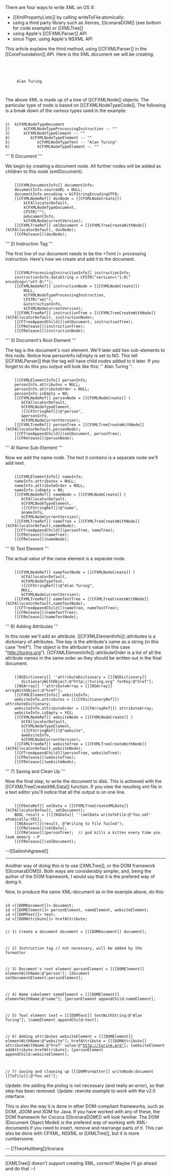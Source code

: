There are four ways to write XML on OS X:


* [[XmlPropertyLists]] by calling writeToFile:atomically:
* using a third party library such as Xerces, [[IconaraDOM]] (see bottom for code example) or [[XMLTree]]
* using Apple's [[CFXMLParser]] API
* since Tiger, using Apple's NSXML API


This article explains the third method, using [[CFXMLParser]] in the [[CoreFoundation]] API.  Here is the XML document we will be creating:

<code>
<?xml version="1.0" encoding="utf-8"?>

<person>
	<name> Alan Turing </name>
	<website href="http://turing.org" />
</person>
</code>

The above XML is made up of a tree of [[CFXMLNode]] objects.  The particular type of node is based on [[CFXMLNodeTypeCode]].  The following is a break down of the various types used in the example:

<code>
1)  kCFXMLNodeTypeDocument
2)      kCFXMLNodeTypeProcessingInstruction -- "<?xml version="1.0" encoding="utf-8"?>"
3)      kCFXMLNodeTypeElement -- "<person>"
4)         kCFXMLNodeTypeElement -- "<name>"
5)            kCFXMLNodeTypeText -- "Alan Turing"
6)            kCFXMLNodeTypeElement -- "<website href="http://turing.org" />"
</code>

''' 1) Document '''

We begin by creating a document node.  All further nodes will be added as children to this node (xmlDocument).

<code>
	[[CFXMLDocumentInfo]] documentInfo;
	documentInfo.sourceURL = NULL;
	documentInfo.encoding = kCFStringEncodingUTF8;
	[[CFXMLNodeRef]] docNode = [[CFXMLNodeCreate]](
		kCFAllocatorDefault,
		kCFXMLNodeTypeDocument,
		CFSTR(""),
		&documentInfo,
		kCFXMLNodeCurrentVersion);
	[[CFXMLTreeRef]] xmlDocument = [[CFXMLTreeCreateWithNode]](kCFAllocatorDefault, docNode);
	[[CFRelease]](docNode);
</code>

''' 2) Instruction Tag '''

The first line of our document needs to be the <?xml /> processing instruction.  Here's how we create and add it to the document.

<code>
	[[CFXMLProcessingInstructionInfo]] instructionInfo;
	instructionInfo.dataString = CFSTR("version=\"1.0\" encoding=\"utf-8\"");
	[[CFXMLNodeRef]] instructionNode = [[CFXMLNodeCreate]](
		NULL, 
		kCFXMLNodeTypeProcessingInstruction,
		CFSTR("xml"),
		&instructionInfo,
		kCFXMLNodeCurrentVersion);
	[[CFXMLTreeRef]] instructionTree = [[CFXMLTreeCreateWithNode]](kCFAllocatorDefault, instructionNode);
	[[CFTreeAppendChild]](xmlDocument, instructionTree);
	[[CFRelease]](instructionTree);
	[[CFRelease]](instructionNode);
</code>


''' 3) Document's Root Element '''

The <person> tag is the document's root element.  We'll later add two sub-elements to this node.  Notice how personInfo.isEmpty is set to NO.  This tell [[CFXMLParser]] that the tag will have child nodes added to it later.  If you forget to do this you output will look like this: '' <person /> <name>Alan Turing </name> ''.

<code>
	[[CFXMLElementInfo]] personInfo;
	personInfo.attributes = NULL;
	personInfo.attributeOrder = NULL;
	personInfo.isEmpty = NO;	
	[[CFXMLNodeRef]] personNode = [[CFXMLNodeCreate]] (
	   kCFAllocatorDefault,
	   kCFXMLNodeTypeElement,
	   ([[CFStringRef]])@"person",
	   &personInfo,
	   kCFXMLNodeCurrentVersion);	
	[[CFXMLTreeRef]] personTree = [[CFXMLTreeCreateWithNode]](kCFAllocatorDefault,personNode);
	[[CFTreeAppendChild]](xmlDocument, personTree);
	[[CFRelease]](personNode);
</code>


''' 4) Name Sub-Element '''

Now we add the name node.  The text it contains is a separate node we'll add next.

<code>
	[[CFXMLElementInfo]] nameInfo;
	nameInfo.attributes = NULL;
	nameInfo.attributeOrder = NULL;
	nameInfo.isEmpty = NO;	
	[[CFXMLNodeRef]] nameNode = [[CFXMLNodeCreate]] (
	   kCFAllocatorDefault,
	   kCFXMLNodeTypeElement,
	   ([[CFStringRef]])@"name",
	   &nameInfo,
	   kCFXMLNodeCurrentVersion);	
	[[CFXMLTreeRef]] nameTree = [[CFXMLTreeCreateWithNode]](kCFAllocatorDefault,nameNode);
	[[CFTreeAppendChild]](personTree, nameTree);
	[[CFRelease]](nameTree);
	[[CFRelease]](nameNode);
</code>

''' 5) Text Element '''

The actual value of the name element is a separate node.

<code>
	[[CFXMLNodeRef]] nameTextNode = [[CFXMLNodeCreate]] (
	   kCFAllocatorDefault,
	   kCFXMLNodeTypeText,
	   ([[CFStringRef]])@"Alan Turing",
	   NULL,
	   kCFXMLNodeCurrentVersion);	
	[[CFXMLTreeRef]] nameTextTree = [[CFXMLTreeCreateWithNode]](kCFAllocatorDefault,nameTextNode);
	[[CFTreeAppendChild]](nameTree, nameTextTree);
	[[CFRelease]](nameTextTree);
	[[CFRelease]](nameTextNode);
</code>

''' 6) Adding Attributes '''

In this node we'll add an attribute.  [[CFXMLElementInfo]]::attributes is a dictionary of attributes.  The key is the attribute's name as a string (in this case "href").  The object is the attribute's value (in this case "http://turing.org").  [[CFXMLElementInfo]]::attributeOrder is a list of all the attribute names in the same order as they should be written out in the final document.

<code>
	[[NSDictionary]] ''attributeDictionary = [[[NSDictionary]]
	   dictionaryWithObject:@"http://turing.org" forKey:@"href"];
	[[NSArray]] ''attributeArray = [[[NSArray]] arrayWithObject:@"href"];
	[[CFXMLElementInfo]] websiteInfo;
	websiteInfo.attributes = ([[CFDictionaryRef]]) attributeDictionary;
	websiteInfo.attributeOrder = ([[CFArrayRef]]) attributeArray;
	websiteInfo.isEmpty = YES;	
	[[CFXMLNodeRef]] websiteNode = [[CFXMLNodeCreate]] (
	   kCFAllocatorDefault,
	   kCFXMLNodeTypeElement,
	   ([[CFStringRef]])@"website",
	   &websiteInfo,
	   kCFXMLNodeCurrentVersion);	
	[[CFXMLTreeRef]] websiteTree = [[CFXMLTreeCreateWithNode]](kCFAllocatorDefault,websiteNode);
	[[CFTreeAppendChild]](personTree, websiteTree);
	[[CFRelease]](websiteTree);
	[[CFRelease]](websiteNode);
</code>

''' 7) Saving and Clean Up '''

Now the final step, to write the document to disk.  This is achieved with the [[CFXMLTreeCreateXMLData]] function.  If you view the resulting xml file in a text editor you'll notice that all the output is on one line.

<code>
	[[CFDataRef]] xmlData = [[CFXMLTreeCreateXMLData]](kCFAllocatorDefault, xmlDocument);
	BOOL result = [([[NSData]] '')xmlData writeToFile:@"foo.xml" atomically:YES];
	[[NSAssert]](result, @"Writing to file failed");
	[[CFRelease]](xmlData);
	[[CFRelease]](personTree);  // god kills a kitten every time you leak memory :-P
	[[CFRelease]](xmlDocument);
</code>

--[[SaileshAgrawal]]

----

Another way of doing this is to use [[XMLTree]], or the DOM framework ([[IconaraDOM]]). Both ways are considerably simpler, and, being the author of the DOM framework, I would say that it is the prefered way of doing it.

Now, to produce the same XML-document as in the example above, do this:

<code>
id <[[DOMDocument]]> document;
id <[[DOMElement]]> personElement, nameElement, websiteElement;
id <[[DOMText]]> text;
id <[[DOMAttribute]]> hrefAttribute;

// 1) Create a document
document = [[[DOMDocument]] document];

// 2) Instruction tag
// not necessary, will be added by the formatter

// 3) Document's root element
personElement = [[[DOMElement]] elementWithName:@"person"];
[document setDocumentElement:personElement]; 

// 4) Name subelemet
nameElement = [[[DOMElement]] elementWithName:@"name"];
[personElement appendChild:nameElement];

// 5) Text element
text = [[[DOMText]] textWithString:@"Alan Turing"];
[nameElement appendChild:text];

// 6) Adding attributes
websiteElement = [[[DOMElement]] elementWithName:@"website"];
hrefAttribute = [[[DOMAttribute]] attributeWithName:@"href" value:@"http://turing.org"];
[websiteElement addAttribute:hrefAttribute];
[personElement appendChild:websiteElement];

// 7) Saving and cleaning up
[[[DOMFormatter]] writeNode:document [[ToFile]]:@"foo.xml"];
</code>

Update: the adding the prolog is not necessary (and really an error), so that step has been removed.
Update: rewrote example to work with the v2.0 interface.

This is also the way it is done in other DOM-compliant frameworks, such as DOM, JDOM and XOM for Java. If you have worked with any of these, the DOM framework for Cococa ([[IconaraDOM]]) will look familiar. 
The DOM (Document Object Model) is the prefered way of working with XML-documents if you need to insert, remove and rearrange parts of it. This can also be done with CFXML, NSXML or [[XMLTree]], but it is more cumbersome.

-- [[TheoHultberg]]/Iconara

----

[[XMLTree]] doesn't support creating XML, correct? Maybe I'll go ahead and do that :-)